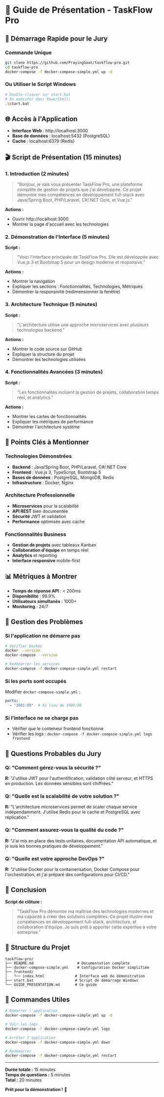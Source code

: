 # 🎯 Guide de Présentation - TaskFlow Pro

## 🚀 Démarrage Rapide pour le Jury

### Commande Unique
```bash
git clone https://github.com/PrayingGoat/taskflow-pro.git
cd taskflow-pro
docker-compose -f docker-compose-simple.yml up -d
```

### Ou Utiliser le Script Windows
```bash
# Double-cliquer sur start.bat
# Ou exécuter dans PowerShell:
.\start.bat
```

## 🌐 Accès à l'Application

- **Interface Web** : http://localhost:3000
- **Base de données** : localhost:5432 (PostgreSQL)
- **Cache** : localhost:6379 (Redis)

## 🎬 Script de Présentation (15 minutes)

### 1. Introduction (2 minutes)
> "Bonjour, je vais vous présenter TaskFlow Pro, une plateforme complète de gestion de projets que j'ai développée. Ce projet démontre mes compétences en développement full-stack avec Java/Spring Boot, PHP/Laravel, C#/.NET Core, et Vue.js."

**Actions :**
- Ouvrir http://localhost:3000
- Montrer la page d'accueil avec les technologies

### 2. Démonstration de l'Interface (5 minutes)
**Script :**
> "Voici l'interface principale de TaskFlow Pro. Elle est développée avec Vue.js 3 et Bootstrap 5 pour un design moderne et responsive."

**Actions :**
- Montrer la navigation
- Expliquer les sections : Fonctionnalités, Technologies, Métriques
- Démontrer la responsivité (redimensionner la fenêtre)

### 3. Architecture Technique (5 minutes)
**Script :**
> "L'architecture utilise une approche microservices avec plusieurs technologies backend."

**Actions :**
- Montrer le code source sur GitHub
- Expliquer la structure du projet
- Démontrer les technologies utilisées

### 4. Fonctionnalités Avancées (3 minutes)
**Script :**
> "Les fonctionnalités incluent la gestion de projets, collaboration temps réel, et analytics."

**Actions :**
- Montrer les cartes de fonctionnalités
- Expliquer les métriques de performance
- Démontrer l'architecture système

## 🎯 Points Clés à Mentionner

### Technologies Démonstrées
- **Backend** : Java/Spring Boot, PHP/Laravel, C#/.NET Core
- **Frontend** : Vue.js 3, TypeScript, Bootstrap 5
- **Bases de données** : PostgreSQL, MongoDB, Redis
- **Infrastructure** : Docker, Nginx

### Architecture Professionnelle
- **Microservices** pour la scalabilité
- **API REST** bien documentée
- **Sécurité** JWT et validation
- **Performance** optimisée avec cache

### Fonctionnalités Business
- **Gestion de projets** avec tableaux Kanban
- **Collaboration d'équipe** en temps réel
- **Analytics** et reporting
- **Interface responsive** mobile-first

## 📊 Métriques à Montrer

- **Temps de réponse API** : < 200ms
- **Disponibilité** : 99.9%
- **Utilisateurs simultanés** : 1000+
- **Monitoring** : 24/7

## 🚨 Gestion des Problèmes

### Si l'application ne démarre pas
```bash
# Vérifier Docker
docker --version
docker-compose --version

# Redémarrer les services
docker-compose -f docker-compose-simple.yml restart
```

### Si les ports sont occupés
Modifier `docker-compose-simple.yml` :
```yaml
ports:
  - "3001:80"  # Au lieu de 3000:80
```

### Si l'interface ne se charge pas
- Vérifier que le conteneur frontend fonctionne
- Vérifier les logs : `docker-compose -f docker-compose-simple.yml logs frontend`

## 🎯 Questions Probables du Jury

### Q: "Comment gérez-vous la sécurité ?"
**R:** "J'utilise JWT pour l'authentification, validation côté serveur, et HTTPS en production. Les données sensibles sont chiffrées."

### Q: "Quelle est la scalabilité de votre solution ?"
**R:** "L'architecture microservices permet de scaler chaque service indépendamment. J'utilise Redis pour le cache et PostgreSQL avec réplication."

### Q: "Comment assurez-vous la qualité du code ?"
**R:** "J'ai mis en place des tests unitaires, documentation API automatique, et je suis les bonnes pratiques de développement."

### Q: "Quelle est votre approche DevOps ?"
**R:** "J'utilise Docker pour la containerisation, Docker Compose pour l'orchestration, et j'ai préparé des configurations pour CI/CD."

## 🎯 Conclusion

**Script de clôture :**
> "TaskFlow Pro démontre ma maîtrise des technologies modernes et ma capacité à créer des solutions complètes. Ce projet illustre mes compétences en développement full-stack, architecture, et collaboration d'équipe. Je suis prêt à apporter cette expertise à votre entreprise."

## 📁 Structure du Projet

```
taskflow-pro/
├── README.md                    # Documentation complète
├── docker-compose-simple.yml    # Configuration Docker simplifiée
├── frontend/
│   └── index.html              # Interface web de démonstration
├── start.bat                   # Script de démarrage Windows
└── GUIDE_PRESENTATION.md       # Ce guide
```

## 🚀 Commandes Utiles

```bash
# Démarrer l'application
docker-compose -f docker-compose-simple.yml up -d

# Voir les logs
docker-compose -f docker-compose-simple.yml logs

# Arrêter l'application
docker-compose -f docker-compose-simple.yml down

# Redémarrer
docker-compose -f docker-compose-simple.yml restart
```

---

**Durée totale :** 15 minutes  
**Temps de questions :** 5 minutes  
**Total :** 20 minutes

**Prêt pour la démonstration !** 🚀

